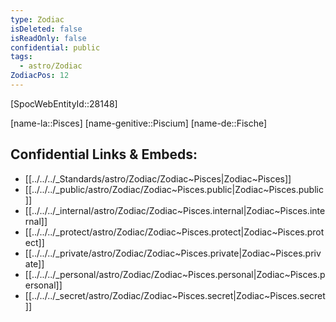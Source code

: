 ```yaml
---
type: Zodiac
isDeleted: false
isReadOnly: false
confidential: public
tags:
  - astro/Zodiac
ZodiacPos: 12
---
```


[SpocWebEntityId::28148]



[name-la::Pisces]
[name-genitive::Piscium]
[name-de::Fische]


## Confidential Links & Embeds: 
- [[../../../_Standards/astro/Zodiac/Zodiac~Pisces|Zodiac~Pisces]] 
- [[../../../_public/astro/Zodiac/Zodiac~Pisces.public|Zodiac~Pisces.public]] 
- [[../../../_internal/astro/Zodiac/Zodiac~Pisces.internal|Zodiac~Pisces.internal]] 
- [[../../../_protect/astro/Zodiac/Zodiac~Pisces.protect|Zodiac~Pisces.protect]] 
- [[../../../_private/astro/Zodiac/Zodiac~Pisces.private|Zodiac~Pisces.private]] 
- [[../../../_personal/astro/Zodiac/Zodiac~Pisces.personal|Zodiac~Pisces.personal]] 
- [[../../../_secret/astro/Zodiac/Zodiac~Pisces.secret|Zodiac~Pisces.secret]] 
